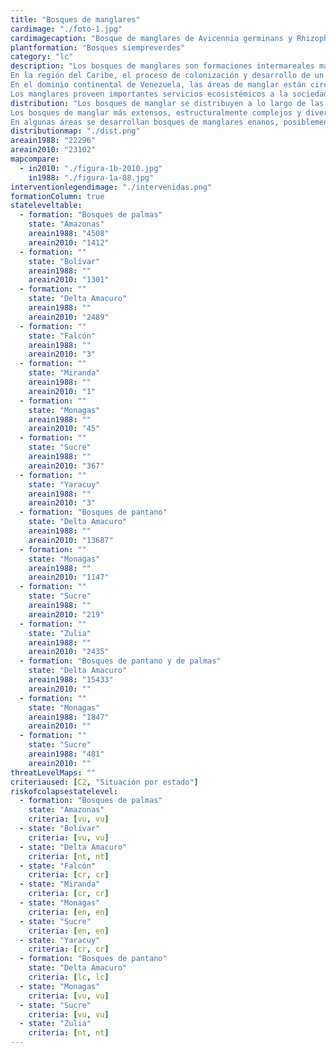```yaml
---
title: "Bosques de manglares"
cardimage: "./foto-1.jpg"
cardimagecaption: "Bosque de manglares de Avicennia germinans y Rhizophora mangle, Parque Nacional Turuépano, estado Sucre. Giuseppe Colonnello"
plantformation: "Bosques siempreverdes"
category: "lc"
description: "Los bosques de manglares son formaciones intermareales marinas y estuarinas, que pueden desarrollarse tanto a orillas del mar como en ambientes fluviales a decenas de kilómetros río arriba. Las especies que los conforman tienen la capacidad de vivir en ambientes salinos y salobres, con tolerancia a sumersiones periódicas y sobre suelos poco desarrollados (Conde & Alarcón 1993, Conde & Carmona-Suárez 2003). Para el establecimiento y desarrollo de los manglares es necesario que se den diversas condiciones. En Venezuela, donde la temperatura ambiental y del agua son relativamente altas y estables, los factores determinantes están asociados con la salinidad, el ámbito mareal, el tipo de sustrato, el perfil de la costa, el grado de protección al oleaje y las corrientes marinas (MARNR 1986, Conde & Carmona-Suárez 2003). Los planos lodosos, en ciénagas e islas, donde los suelos arcillosos son inmaduros y están saturados de agua por largos períodos, son ambientes propicios para esta formación (Conde & Alarcón 1993). En el caso de la salinidad, la tolerancia de las diferentes especies abarca el intervalo desde 0 hasta 90 ‰ (partes por mil), siendo la salinidad promedio del mar 35‰ (Suckow et al. 1995).<br><br>
En la región del Caribe, el proceso de colonización y desarrollo de un bosque de manglar es iniciado por el mangle rojo (Rhizophora mangle), especie caracterizada por sus raíces en forma de zancos que se arraiga bien en suelos blandos. En lagunas costeras, los mangles rojos típicamente están ubicados en las zonas de menor salinidad, expuestos al mar, mientras que en las zonas interiores con suelos hipersalinos (> 55 ‰) domina el mangle negro (Avicennia germinans), caracterizado por poseer neumatóforos que le permiten realizar intercambio de gases en suelos pobres. El mangle blanco (Laguncularia racemosa) se sobrepone con las dos especies anteriores, especialmente en suelos más estables. Por su parte, el mangle botoncillo (Conocarpus erectus) está más en contacto con la vegetación terrestre y tiende a estar presente en zonas áridas (Medina & Barboza 2006, Sánchez-Arias et al. 2010). Los bosques de mangle alcanzan alturas de 3-40 m (MARNR 1986) y pueden ser monoespecíficos, o presentarse en combinaciones de más de uno de ellos (Fotos 1 y 2). También hay otras especies frecuentemente asociadas a los bosques de manglar y con cierta tolerancia a la salinidad, como Pterocarpus officinalis, Montrichardia arborescens, Acrostichum aureum y Crinum spp. (Colonnelo et al. 2009). Al desarrollarse, las comunidades de manglar transforman el sustrato y generan una sucesión entre el mar y la tierra firme.<br><br>
En el dominio continental de Venezuela, las áreas de manglar están circunscritas a dos unidades geomorfológicas: lagunas costeras y planos aluviales expuestos a las mareas. En los planos aluviales pueden distinguirse tres unidades: 1) las de deposición sedimentaria marina, como en la ciénaga de Los Olivitos, golfo de Morrocoy y golfo de Paria; 2) pantanos deltaicos con deposición marino-fluvial, como el río San Juan y el golfo de Paria; y 3) deltas pantanosos con deposición predominante aluvial, como en el delta del Orinoco (Conde & Alarcón 1993).<br><br>
Los manglares proveen importantes servicios ecosistémicos a la sociedad, destacando su capacidad de prevenir la erosión costera y su alta productividad biológica que sustenta a peces, moluscos, crustáceos y otros invertebrados. Junto con los arrecifes de coral y las praderas marinas dominadas por la planta acuática Thalassia testudinum, los manglares son los ecosistemas marinos de mayor importancia para la fauna costera del mundo. Se considera que gran parte de las pesquerías dependen del manglar y de su capacidad para producir nutrientes orgánicos y servir de criaderos (Aburto-Oropeza et al. 2008)."
distribution: "Los bosques de manglar se distribuyen a lo largo de las costas e islas de Venezuela en forma discontinua (Figura 1). El bosque de manglar más occidental es la Laguna de Cocinetas en la península de la Guajira en el estado Zulia (Foto 3), mientras que el ubicado más al oriente está al sur de la boca del río Orinoco en el estado Delta Amacuro. Entre estos dos extremos, se observan bosques de manglar prácticamente en todos los estados costeros (Tabla 1), resaltando las desembocaduras de los grandes ríos que surten el Golfo Triste, el golfo de Cariaco, las lagunas de Píritu, Unare, Tacarigua y Carenero (Fotos 4 y 5), la costa de los estados Carabobo y Falcón, y la costa del lago de Maracaibo. En la región insular se presentan bosques de manglar en la isla de Margarita (Foto 2) y en el archipiélago de Los Roques, así como pequeños parches en las islas de Aves, La Orchila, La Tortuga, La Blanquilla, Los Hermanos y Los Testigos (MARNR 1986, Rodríguez 1994, Conde & Carmona- Suárez 2003, Dávalos 2010).<br><br>
Los bosques de manglar más extensos, estructuralmente complejos y diversos de Venezuela son los ubicados en la planicie deltaica del río Orinoco y sur de Paria (Conde & Alarcón 1993). Pueden llegar a formar cinturones continuos, interrumpidos sólo por ríos y pequeños cursos de agua, desde Yaguaraparo, en el estado Sucre, hasta Guyana. Estos bosques son los más altos del país, con portes entre 25 y 35-40 m (Conde & Alarcón 1993, Colonnello et al. 2009), lo que puede observarse al contrastar las fotos 1-5.<br><br>
En algunas áreas se desarrollan bosques de manglares enanos, posiblemente asociados a factores edáficos (Huber y Riina 1997). Este parece ser al caso en la laguna Aguas Blancas al norte del parque nacional Turuépano, donde se cree existe una alta concentración natural de aluminio (Colonnello et al. 2009)."
distributionmap: "./dist.png"
areain1988: "22296"
areain2010: "23102"
mapcompare:
  - in2010: "./figura-1b-2010.jpg"
    in1988: "./figura-1a-88.jpg"
interventionlegendimage: "./intervenidas.png"
formationColumn: true
stateleveltable:
  - formation: "Bosques de palmas"
    state: "Amazonas"
    areain1988: "4508"
    areain2010: "1412"
  - formation: ""
    state: "Bolívar"
    areain1988: ""
    areain2010: "1301"
  - formation: ""
    state: "Delta Amacuro"
    areain1988: ""
    areain2010: "2489"
  - formation: ""
    state: "Falcón"
    areain1988: ""
    areain2010: "3"
  - formation: ""
    state: "Miranda"
    areain1988: ""
    areain2010: "1"
  - formation: ""
    state: "Monagas"
    areain1988: ""
    areain2010: "45"
  - formation: ""
    state: "Sucre"
    areain1988: ""
    areain2010: "367"
  - formation: ""
    state: "Yaracuy"
    areain1988: ""
    areain2010: "3"
  - formation: "Bosques de pantano"
    state: "Delta Amacuro"
    areain1988: ""
    areain2010: "13687"
  - formation: ""
    state: "Monagas"
    areain1988: ""
    areain2010: "1147"
  - formation: ""
    state: "Sucre"
    areain1988: ""
    areain2010: "219"
  - formation: ""
    state: "Zulia"
    areain1988: ""
    areain2010: "2435"
  - formation: "Bosques de pantano y de palmas"
    state: "Delta Amacuro"
    areain1988: "15433"
    areain2010: ""
  - formation: ""
    state: "Monagas"
    areain1988: "1847"
    areain2010: ""
  - formation: ""
    state: "Sucre"
    areain1988: "481"
    areain2010: ""
threatLevelMaps: ""
criteriaused: [C2, "Situación por estado"]
riskofcolapsestatelevel:
  - formation: "Bosques de palmas"
    state: "Amazonas"
    criteria: [vu, vu]
  - state: "Bolívar"
    criteria: [vu, vu]
  - state: "Delta Amacuro"
    criteria: [nt, nt]
  - state: "Falcón"
    criteria: [cr, cr]
  - state: "Miranda"
    criteria: [cr, cr]
  - state: "Monagas"
    criteria: [en, en]
  - state: "Sucre"
    criteria: [en, en]
  - state: "Yaracuy"
    criteria: [cr, cr]
  - formation: "Bosques de pantano"
    state: "Delta Amacuro"
    criteria: [lc, lc]
  - state: "Monagas"
    criteria: [vu, vu]
  - state: "Sucre"
    criteria: [vu, vu]
  - state: "Zulia"
    criteria: [nt, nt]
---
```

